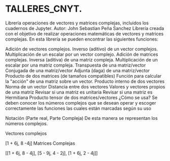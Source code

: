 # TALLERES_CNYT.
Librería operaciones de vectores y matrices complejas, incluidos los cuadernos de Jupyter.
Autor: John Sebastian Peña Sanchez
Librería creada con el objetivo de realizar operaciones matemáticas de vectores y matrices complejas. En esta librería se pueden encontrar las siguientes funciones:

Adición de vectores complejos.
Inverso (aditivo) de un vector complejos.
Multiplicación de un escalar por un vector complejo.
Adición de matrices complejas.
Inversa (aditiva) de una matriz compleja.
Multiplicación de un escalar por una matriz compleja.
Transpuesta de una matriz/vector
Conjugada de una matriz/vector
Adjunta (daga) de una matriz/vector
Producto de dos matrices (de tamaños compatibles)
Función para calcular la "acción" de una matriz sobre un vector.
Producto interno de dos vectores
Norma de un vector
Distancia entre dos vectores
Valores y vectores propios de una matriz
Revisar si una matriz es unitaria
Revisar si una matriz es Hermitiana
Producto tensor de dos matrices/vectores
¿Cómo se usa?
Se deben conocer los números complejos que se desean operar y escoger correctamente las funciones las cuales están marcadas según su uso

Notación
(Parte real, Parte Compleja)
De esta manera se representan los números complejos.

Vectores complejos

[1 + 6j, 8 -4j]
Matrices Complejas

[[1 + 6j, 8 - 4j],
[5 - 9j, 4 - 2j],
[1 + 6j, 2 - 4j]]
